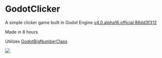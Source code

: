 # GodotClicker
A simple clicker game built in Godot Engine [v4.0.alpha16.official.](https://godotengine.org/article/dev-snapshot-godot-4-0-alpha-16)[86dd3f312](https://github.com/godotengine/godot/tree/86dd3f312c4ff8ef8be04b9a210415d21f2ca269)

Made in 8 hours

Utilizes [GodotBigNumberClass](https://github.com/ChronoDK/GodotBigNumberClass)

![](https://i.imgur.com/fgDHwCA.png)

